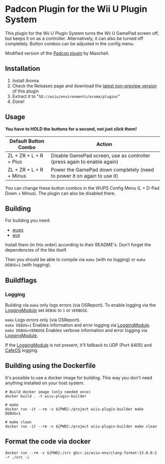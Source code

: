 # Padcon Plugin for the Wii U Plugin System

This plugin for the Wii U Plugin System turns the Wii U GamePad screen off, but keeps it on as a controller. Alternatively, it can also be turned off completely. Button combos can be adjusted in the config menu.

Modified version of the [Padcon plugin](https://github.com/Maschell/WUPSPluginPlayground/tree/master/padcon) by Maschell.

## Installation

1. Install Aroma
2. Check the Releases page and download the [latest non-preview version](https://github.com/WiiDatabase/Padcon-Plugin-Mod/releases/latest) of this plugin
3. Extract it to "`SD://wiiu/environments/aroma/plugins`"
4. Done!

## Usage

**You have to HOLD the buttons for a second, not just click them!**

| Default Button Combo    | Action                                                                  |
| ----------------------- | ----------------------------------------------------------------------- |
| ZL + ZR + L + R + Plus  | Disable GamePad screen, use as controller (press again to enable again) |
| ZL + ZR + L + R + Minus | Power the GamePad down completely (need to power it on again to use it) |

You can change these button combos in the WUPS Config Menu (L + D-Pad Down + Minus). The plugin can also be disabled there.

## Building

For building you need:

- [wups](https://github.com/Maschell/WiiUPluginSystem)
- [wut](https://github.com/devkitpro/wut)

Install them (in this order) according to their README's. Don't forget the dependencies of the libs itself.

Then you should be able to compile via `make` (with no logging) or `make DEBUG=1` (with logging).

## Buildflags

### Logging

Building via `make` only logs errors (via OSReport). To enable logging via the [LoggingModule](https://github.com/wiiu-env/LoggingModule) set `DEBUG` to `1` or `VERBOSE`.

`make` Logs errors only (via OSReport).  
`make DEBUG=1` Enables information and error logging via [LoggingModule](https://github.com/wiiu-env/LoggingModule).  
`make DEBUG=VERBOSE` Enables verbose information and error logging via [LoggingModule](https://github.com/wiiu-env/LoggingModule).

If the [LoggingModule](https://github.com/wiiu-env/LoggingModule) is not present, it'll fallback to UDP (Port 4405) and [CafeOS](https://github.com/wiiu-env/USBSerialLoggingModule) logging.

## Building using the Dockerfile

It's possible to use a docker image for building. This way you don't need anything installed on your host system.

```
# Build docker image (only needed once)
docker build . -t wiiu-plugin-builder

# make
docker run -it --rm -v ${PWD}:/project wiiu-plugin-builder make DEBUG=1

# make clean
docker run -it --rm -v ${PWD}:/project wiiu-plugin-builder make clean
```

## Format the code via docker

`docker run --rm -v ${PWD}:/src ghcr.io/wiiu-env/clang-format:13.0.0-2 -r ./src -i`
